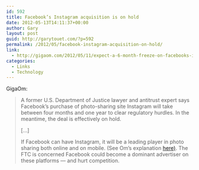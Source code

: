```yaml
---
id: 592
title: Facebook’s Instagram acquisition is on hold
date: 2012-05-13T14:11:37+00:00
author: Gary
layout: post
guid: http://garytouet.com/?p=592
permalink: /2012/05/facebook-instagram-acquisition-on-hold/
link:
  - http://gigaom.com/2012/05/11/expect-a-6-month-freeze-on-facebooks-instagram-acquisition/
categories:
  - Links
  - Technology
---
```


GigaOm:
<blockquote>A former U.S. Department of Justice lawyer and antitrust expert says Facebook’s purchase of photo-sharing site Instagram will take between four months and one year to clear regulatory hurdles. In the meantime, the deal is effectively on hold.

[…]

If Facebook can have Instagram, it will be a leading player in photo sharing both online and on mobile. (See Om’s explanation <a href="http://gigaom.com/2012/04/09/here-is-why-did-facebook-bought-instagram/">here)</a>. The FTC is concerned Facebook could become a dominant advertiser on these platforms — and hurt competition.</blockquote>
